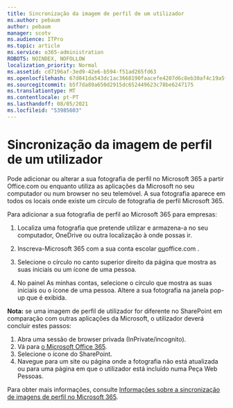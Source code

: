 ```yaml
---
title: Sincronização da imagem de perfil de um utilizador
ms.author: pebaum
author: pebaum
manager: scotv
ms.audience: ITPro
ms.topic: article
ms.service: o365-administration
ROBOTS: NOINDEX, NOFOLLOW
localization_priority: Normal
ms.assetid: cd7196af-3ed9-42e6-b594-f51ad265fd63
ms.openlocfilehash: 67d041da543dc1ac3668190faacefe4207d6c8eb30af4c19a5ff0833a3b46538
ms.sourcegitcommit: b5f7da89a650d2915dc652449623c78be6247175
ms.translationtype: MT
ms.contentlocale: pt-PT
ms.lasthandoff: 08/05/2021
ms.locfileid: "53985603"
---
```

# <a name="sync-a-users-profile-picture"></a>Sincronização da imagem de perfil de um utilizador

Pode adicionar ou alterar a sua fotografia de perfil no Microsoft 365 a partir Office.com ou enquanto utiliza as aplicações da Microsoft no seu computador ou num browser no seu telemóvel. A sua fotografia aparece em todos os locais onde existe um círculo de fotografia de perfil Microsoft 365.

Para adicionar a sua fotografia de perfil ao Microsoft 365 para empresas:

1. Localiza uma fotografia que pretende utilizar e armazena-a no seu computador, OneDrive ou outra localização à onde possas ir.

2. Inscreva-Microsoft 365 com a sua conta escolar [ou](https://www.office.com)office.com .

3. Selecione o círculo no canto superior direito da página que mostra as suas iniciais ou um ícone de uma pessoa.

4. No painel As minhas contas, selecione o círculo que mostra as suas iniciais ou o ícone de uma pessoa. Altere a sua fotografia na janela pop-up que é exibida.

**Nota:** se uma imagem de perfil de utilizador for diferente no SharePoint em comparação com outras aplicações da Microsoft, o utilizador deverá concluir estes passos:

1. Abra uma sessão de browser privada (InPrivate/incognito).
1. Vá para [o Microsoft Office 365](https://www.office.com).
1. Selecione o ícone do SharePoint.
1. Navegue para um site ou página onde a fotografia não está atualizada ou para uma página em que o utilizador está incluído numa Peça Web Pessoas.

Para obter mais informações, consulte [Informações sobre a sincronização de imagens de perfil no Microsoft 365](https://support.office.com/article/information-about-profile-picture-synchronization-in-office-365-20594d76-d054-4af4-a660-401133e3d48a).

